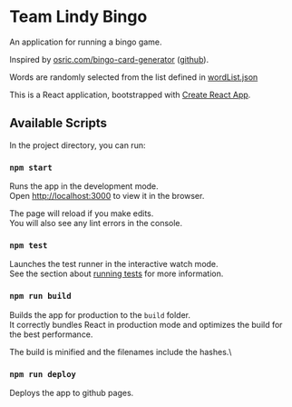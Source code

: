 # Team Lindy Bingo

An application for running a bingo game.

Inspired by [osric.com/bingo-card-generator](https://osric.com/bingo-card-generator/)
([github](https://github.com/cherdt/BingoCardGenerator)).

Words are randomly selected from the list defined in [wordList.json](src/wordList.json)

This is a React application, bootstrapped with [Create React App](https://github.com/facebook/create-react-app).

## Available Scripts

In the project directory, you can run:

### `npm start`

Runs the app in the development mode.\
Open [http://localhost:3000](http://localhost:3000) to view it in the browser.

The page will reload if you make edits.\
You will also see any lint errors in the console.

### `npm test`

Launches the test runner in the interactive watch mode.\
See the section about [running tests](https://facebook.github.io/create-react-app/docs/running-tests) for more information.

### `npm run build`

Builds the app for production to the `build` folder.\
It correctly bundles React in production mode and optimizes the build for the best performance.

The build is minified and the filenames include the hashes.\

### `npm run deploy`

Deploys the app to github pages.
